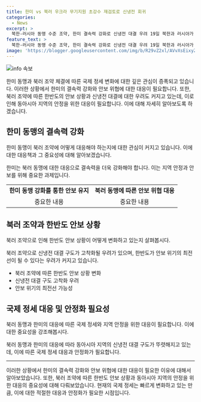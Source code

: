 ```yaml
---
title: 한미 vs 북러 우크라 무기지원 초강수 재검토로 신냉전 회귀
categories:
  - News
excerpt: >
  북한-러시아 동맹 수준 조약, 한미 결속력 강화로 신냉전 대결 우려 19일 북한과 러시아가 체결한 포괄적이며 전략적인 동반자관계 조약을 향한 우크라이나 살상무기 지원으로 한러 긴장 상슨. 한미는 결속력을 높이고, 북러의 적극적인 군사협력에 대비. 북한과 러시아의 동반자 관계에 대한 우려를 표명하며 우크라이나에 대한 무기 지원 정책 재검토 및 대응조치 공언. 러시아의 한반도 군사적 개입 가능성에 대해 강경 대응을 택하고, 신냉전 대결 우려 확대. 추가로 북한-러시아 협력으로 한미 연합군사훈련 가능성도 제기되며, 한반도 안보 상황의 심각성 강조됨.
feature_text: >
  북한-러시아 동맹 수준 조약, 한미 결속력 강화로 신냉전 대결 우려 19일 북한과 러시아가 체결한 포괄적이며 전략적인 동반자관계 조약을 향한 우크라이나 살상무기 지원으로 한러 긴장 상슨. 한미는 결속력을 높이고, 북러의 적극적인 군사협력에 대비. 북한과 러시아의 동반자 관계에 대한 우려를 표명하며 우크라이나에 대한 무기 지원 정책 재검토 및 대응조치 공언. 러시아의 한반도 군사적 개입 가능성에 대해 강경 대응을 택하고, 신냉전 대결 우려 확대. 추가로 북한-러시아 협력으로 한미 연합군사훈련 가능성도 제기되며, 한반도 안보 상황의 심각성 강조됨.
image: 'https://blogger.googleusercontent.com/img/b/R29vZ2xl/AVvXsEixyZcFfHzMRdzZMjFBmAUKJYCLCGyLL1o632UiGVXcaFdKo_bkvkuCioo0uUKlGfBVcT3P84aROyZIXSBEx3Aw5nCQ3pTgDom1WDC4m8eifvWiAmWEEVb4x6G_l8C0QH225ldMjyaFvpxGEBGNO37VmDTDMHGhJPq73UglMfDca1-0aw/s1600/blogspot.png'
---
```


<p><img src="https://blogger.googleusercontent.com/img/b/R29vZ2xl/AVvXsEixyZcFfHzMRdzZMjFBmAUKJYCLCGyLL1o632UiGVXcaFdKo_bkvkuCioo0uUKlGfBVcT3P84aROyZIXSBEx3Aw5nCQ3pTgDom1WDC4m8eifvWiAmWEEVb4x6G_l8C0QH225ldMjyaFvpxGEBGNO37VmDTDMHGhJPq73UglMfDca1-0aw/s1600/blogspot.png" alt="info 속보" /></p>

<p>한미 동맹과 북러 조약 체결에 따른 국제 정세 변화에 대한 깊은 관심이 증폭되고 있습니다. 이러한 상황에서 한미의 결속력 강화와 안보 위협에 대한 대응이 필요합니다. 또한, 북러 조약에 따른 한반도의 안보 상황과 신냉전 대결에 대한 우려도 커지고 있는데, 이로 인해 동아시아 지역의 안정을 위한 대응이 필요합니다. 이에 대해 자세히 알아보도록 하겠습니다.</p>

<h2 data-ke-size="size26">한미 동맹의 결속력 강화</h2>

<p data-ke-size="size16">한미 동맹이 북러 조약에 어떻게 대응해야 하는지에 대한 관심이 커지고 있습니다. 이에 대한 대응책과 그 중요성에 대해 알아보겠습니다.</p>

<p data-ke-size="size16">한미는 북러 동맹에 대한 대응으로 결속력을 더욱 강화해야 합니다. 이는 지역 안정과 안보를 위해 중요한 과제입니다.</p>

<table>
    <tr>
        <td style="text-align: center; height: 17px;"><b>한미 동맹 강화를 통한 안보 유지</b></td>
        <td style="text-align: center; height: 17px;"><b>북러 동맹에 따른 안보 위협 대응</b></td>
    </tr>
    <tr>
        <td style="text-align: center; height: 17px;">중요한 내용</td>
        <td style="text-align: center; height: 17px;">중요한 내용</td>
    </tr>
</table>

<h2 data-ke-size="size26">북러 조약과 한반도 안보 상황</h2>

<p data-ke-size="size16">북러 조약으로 인해 한반도 안보 상황이 어떻게 변화하고 있는지 살펴봅시다.</p>

<p data-ke-size="size16">북러 조약으로 신냉전 대결 구도가 고착화될 우려가 있으며, 한반도가 안보 위기의 최전선이 될 수 있다는 우려가 커지고 있습니다.</p>

<ul>
    <li>북러 조약에 따른 한반도 안보 상황 변화</li>
    <li>신냉전 대결 구도 고착화 우려</li>
    <li>안보 위기의 최전선 가능성</li>
</ul>

<h2 data-ke-size="size26">국제 정세 대응 및 안정화 필요성</h2>

<p data-ke-size="size16">북러 동맹과 한미의 대응에 따른 국제 정세와 지역 안정을 위한 대응이 필요합니다. 이에 대한 중요성을 강조해봅시다.</p>

<p data-ke-size="size16">북러 동맹과 한미의 대응에 따라 동아시아 지역의 신냉전 대결 구도가 뚜렷해지고 있는데, 이에 따른 국제 정세 대응과 안정화가 필요합니다.</p>

<hr>

<p>이러한 상황에서 한미의 결속력 강화와 안보 위협에 대한 대응이 필요한 이유에 대해서 알아보았습니다. 또한, 북러 조약에 따른 한반도 안보 상황과 동아시아 지역의 안정을 위한 대응의 중요성에 대해 다뤄보았습니다. 현재의 국제 정세는 빠르게 변화하고 있는 만큼, 이에 대한 적절한 대응과 안정화가 필요한 시점입니다.</p>

